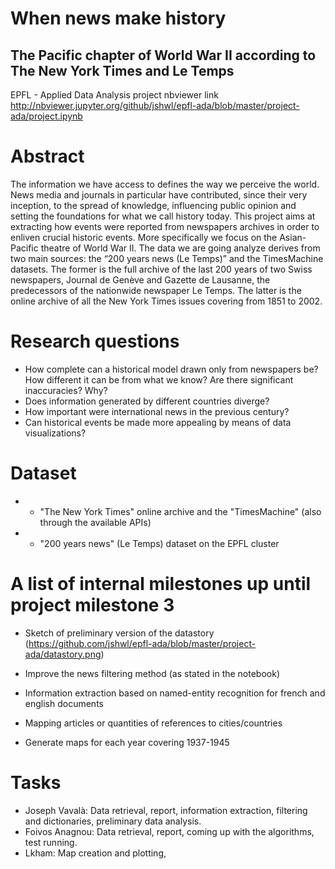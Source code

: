 # When news make history
## The Pacific chapter of World War II according to The New York Times and Le Temps 
EPFL - Applied Data Analysis project 
nbviewer link http://nbviewer.jupyter.org/github/jshwl/epfl-ada/blob/master/project-ada/project.ipynb
# Abstract
The information we have access to defines the way we perceive the world. News media and journals in particular have contributed, since their very inception, to the spread of knowledge, influencing public opinion and setting the foundations for what we call history today. This project aims at extracting how events were reported from newspapers archives in order to enliven crucial historic events. More specifically we focus on the Asian-Pacific theatre of World War II.
The data we are going analyze derives from two main sources: the “200 years news (Le Temps)” and the TimesMachine datasets. The former is the full archive of the last 200 years of two Swiss newspapers, Journal de Genève and Gazette de Lausanne, the predecessors of the nationwide newspaper Le Temps. The latter is the online archive of all the New York Times issues covering from 1851 to 2002. 


# Research questions
- How complete can a historical model drawn only from newspapers be? How different it can be from what we know? Are there significant inaccuracies? Why?
- Does information generated by different countries diverge? 
- How important were international news in the previous century?
- Can historical events be made more appealing by means of data visualizations?


# Dataset
- * "The New York Times" online archive and the "TimesMachine" (also through the available APIs)
- * "200 years news" (Le Temps) dataset on the EPFL cluster 

# A list of internal milestones up until project milestone 3

- Sketch of preliminary version of the datastory (https://github.com/jshwl/epfl-ada/blob/master/project-ada/datastory.png)

- Improve the news filtering method (as stated in the notebook)
- Information extraction based on named-entity recognition for french and english documents
- Mapping articles or quantities of references to cities/countries
- Generate maps for each year covering 1937-1945

# Tasks

- Joseph Vavalà: Data retrieval, report, information extraction, filtering and dictionaries, preliminary data analysis.
- Foivos Anagnou: Data retrieval, report, coming up with the algorithms, test running.
- Lkham: Map creation and plotting,
